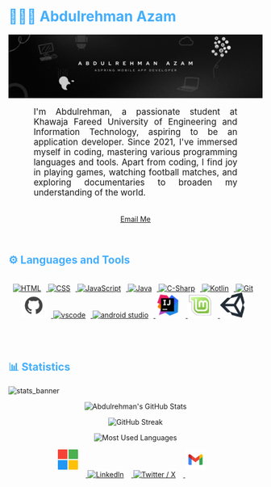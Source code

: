 <h1 style="color: #44AEFB;"> 👨🏻‍💻 Abdulrehman Azam </h1>

![github_cover_banner](/assets/coverBanner.gif)

<p align:"center" style="text-align: justify; margin: 0 50px; font-size: 17px;" >
    I'm Abdulrehman, a passionate student at Khawaja Fareed University of Engineering and Information Technology, aspiring to be an application developer. Since 2021, I've immersed myself in coding, mastering various programming languages and tools. Apart from coding, I find joy in playing games, watching football matches, and exploring documentaries to broaden my understanding of the world. 
<br>
<br>
<div align="center">

[Email Me](mailto:abdulrehman@skiff.com)
</div>
</p>    
<br>
<!-- Languages and Tools -->

<h2 style="color: #44AEFB">⚙️ Languages and Tools</h2>
<div align="center" style="display:block;">
    
</div>
<br>   

<div align="center">
    <a href="https://developer.mozilla.org/en-US/docs/Web/HTML" target="_blank" rel="noreferrer">
      <img  alt="HTML" height="50px" style="padding-right:10px;" src="https://cdn.jsdelivr.net/gh/devicons/devicon/icons/html5/html5-original.svg"/>
  </a>
  <a href="https://developer.mozilla.org/en-US/docs/Web/CSS" target="_blank" rel="noreferrer">
      <img  alt="CSS" height="50px" style="padding-right:10px;" src="https://cdn.jsdelivr.net/gh/devicons/devicon/icons/css3/css3-original.svg"/>
  </a>
  <a href="https://developer.mozilla.org/en-US/docs/Web/JavaScript" target="_blank" rel="noreferrer">
      <img  alt="JavaScript" height="50px" style="padding-right:10px;" src="https://cdn.jsdelivr.net/gh/devicons/devicon/icons/javascript/javascript-plain.svg"/>
  </a>
  <a href="https://www.java.com/en/" target="_blank" rel="noreferrer">
      <img  alt="Java" height="50px" style="padding-right:10px;" src="https://cdn.jsdelivr.net/gh/devicons/devicon/icons/java/java-original.svg"/>
  </a>
  <a href="https://learn.microsoft.com/en-us/dotnet/csharp/" target="_blank" rel="noreferrer">
      <img  alt="C-Sharp" height="50px" style="padding-right:10px;" src="https://cdn.jsdelivr.net/gh/devicons/devicon/icons/csharp/csharp-original.svg"/>
  </a>
  <a href="https://kotlinlang.org/" target="_blank" rel="noreferrer">
      <img  alt="Kotlin" height="50px" style="padding-right:10px;" src="https://cdn.jsdelivr.net/gh/devicons/devicon/icons/kotlin/kotlin-original.svg"/>
  </a>

  </a>
  <a href="https://git-scm.com/" target="_blank" rel="noreferrer">
      <img  alt="Git" height="50px" style="padding-right:10px;" src="https://cdn.jsdelivr.net/gh/devicons/devicon/icons/git/git-original.svg"/>
  </a>
  <a href="https://www.github.com/" target="_blank" rel="noreferrer">
      <img  alt="Github" height="50px" style="padding-right:10px;" src="/assets/github.svg"/>
  </a>

  <a href="https://code.visualstudio.com/" target="_blank" rel="noreferrer">
      <img  alt="vscode" height="50px" style="padding-right:10px;"src="https://cdn.jsdelivr.net/gh/devicons/devicon/icons/vscode/vscode-original.svg"/>
  </a>
  <a href="https://developer.android.com/studio" target="_blank" rel="noreferrer">
      <img  alt="android studio" height="50px" style="padding-right:10px;"src="https://cdn.jsdelivr.net/gh/devicons/devicon/icons/androidstudio/androidstudio-original.svg"/>
  </a>
  <a href="https://www.jetbrains.com/idea/" target="_blank" rel="noreferrer">
      <img  alt="intellij-idea" height="50px" style="padding-right:10px;" src="/assets/intellij-idea.png"/> 
  </a>
  <a href="https://linuxmint.com/" target="_blank" rel="noreferrer">
      <img  alt="Linux" height="50px" style="padding-right:10px;" src="/assets/linux-mint.svg"/> 
  </a>
  <a href="https://unity.com//" target="_blank" rel="noreferrer">
      <img  alt="Unity" height="50px" style="padding-right:10px;" src="/assets/unity.svg"/> 
  </a>
</div>
<br>
<br>

<br>

<h2 style="color: #44AEFB">📊 Statistics</h2>

![stats_banner](https://user-images.githubusercontent.com/78341798/194534778-d662496c-ae00-4e8d-ae9b-b90912054e7f.gif)


<div class="stats" align="center">

![Abdulrehman's GitHub Stats](https://github-readme-stats.vercel.app/api?username=abdulrehmana28&hide=stars&count_private=true&show_icons=true&theme=algolia&border_radius=20)

![GitHub Streak](https://streak-stats.demolab.com?user=abdulrehmana28&count_private=true&theme=algolia&border_radius=20)


    
<!-- compact programming languages layout -->
![Most Used Languages](https://github-readme-stats.vercel.app/api/top-langs/?username=abdulrehmana28&layout=compact&show_icons=true&theme=algolia&border_radius=20)
</div>



<!-- Begin Footer -->

<div class="footer" align="center" style="margin:15px;">
    <a href="https://learn.microsoft.com/en-us/users/abdulrehmana28">
        <img  style="margin:0 15px 15px 0;" src="/assets/microsoft.png" alt="Microsoft Learn" width="40px"/>
    </a>
    <a href="https://www.linkedin.com/in/abdulrehmana28">
        <img  style="margin:0 15px 15px 0;" src="https://cdn.jsdelivr.net/gh/devicons/devicon/icons/linkedin/linkedin-original.svg" alt="Linkedln" width="40px"/>
    </a>
    <a href="https://twitter.com/AbdulrehmanA28">
        <img style="margin:0 15px 15px 0;" src="https://cdn.jsdelivr.net/gh/devicons/devicon/icons/twitter/twitter-original.svg" alt="Twitter / X " width="40px"/>
    </a>
    <a href="mailto:abdulrehmana28@skiff.com">
        <img style="margin:0 15px 15px 0;" src="/assets/gmail.svg" alt="email" width="40px"/>
    </a>
</div>
<!-- End Footer -->

